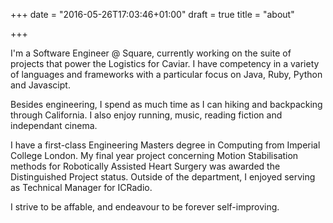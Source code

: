 +++
date = "2016-05-26T17:03:46+01:00"
draft = true
title = "about"

+++

I'm a Software Engineer @ Square, currently working on the suite of projects that power the Logistics for Caviar. I have competency in a variety of languages and frameworks with a particular focus on Java, Ruby, Python and Javascipt.

Besides engineering, I spend as much time as I can hiking and backpacking through California. I also enjoy running, music, reading fiction and independant cinema.

I have a first-class Engineering Masters degree in Computing from Imperial College London. My final year project concerning Motion Stabilisation methods for Robotically Assisted Heart Surgery was awarded the Distinguished Project status. Outside of the department, I enjoyed serving as Technical Manager for ICRadio.

I strive to be affable, and endeavour to be forever self-improving.



